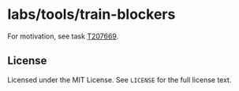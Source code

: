 # labs/tools/train-blockers

For motivation, see task [T207669](https://phabricator.wikimedia.org/T207669).

## License
Licensed under the MIT License. See `LICENSE` for the full license text.